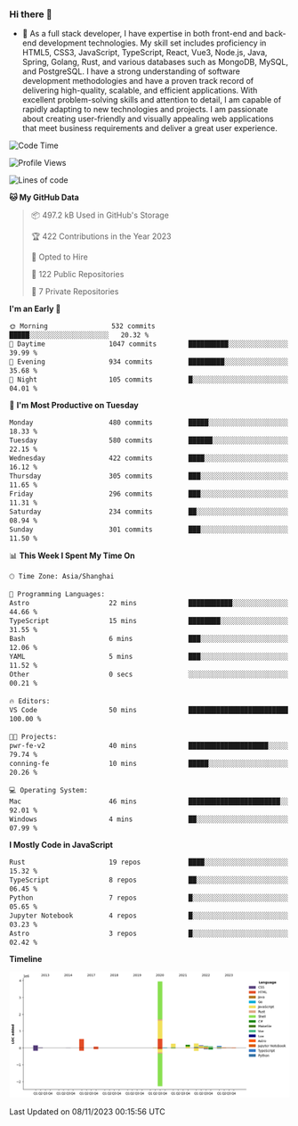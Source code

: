 ### Hi there 👋

- 🌱 As a full stack developer, I have expertise in both front-end and back-end development technologies. My skill set includes proficiency in HTML5, CSS3, JavaScript, TypeScript, React, Vue3, Node.js, Java, Spring, Golang, Rust, and various databases such as MongoDB, MySQL, and PostgreSQL. I have a strong understanding of software development methodologies and have a proven track record of delivering high-quality, scalable, and efficient applications. With excellent problem-solving skills and attention to detail, I am capable of rapidly adapting to new technologies and projects. I am passionate about creating user-friendly and visually appealing web applications that meet business requirements and deliver a great user experience.

<!--START_SECTION:waka-->
![Code Time](http://img.shields.io/badge/Code%20Time-1%2C157%20hrs%2036%20mins-blue)

![Profile Views](http://img.shields.io/badge/Profile%20Views-0-blue)

![Lines of code](https://img.shields.io/badge/From%20Hello%20World%20I%27ve%20Written-6.0%20million%20lines%20of%20code-blue)

**🐱 My GitHub Data** 

> 📦 497.2 kB Used in GitHub's Storage 
 > 
> 🏆 422 Contributions in the Year 2023
 > 
> 💼 Opted to Hire
 > 
> 📜 122 Public Repositories 
 > 
> 🔑 7 Private Repositories 
 > 
**I'm an Early 🐤** 

```text
🌞 Morning                532 commits         █████░░░░░░░░░░░░░░░░░░░░   20.32 % 
🌆 Daytime                1047 commits        ██████████░░░░░░░░░░░░░░░   39.99 % 
🌃 Evening                934 commits         █████████░░░░░░░░░░░░░░░░   35.68 % 
🌙 Night                  105 commits         █░░░░░░░░░░░░░░░░░░░░░░░░   04.01 % 
```
📅 **I'm Most Productive on Tuesday** 

```text
Monday                   480 commits         █████░░░░░░░░░░░░░░░░░░░░   18.33 % 
Tuesday                  580 commits         ██████░░░░░░░░░░░░░░░░░░░   22.15 % 
Wednesday                422 commits         ████░░░░░░░░░░░░░░░░░░░░░   16.12 % 
Thursday                 305 commits         ███░░░░░░░░░░░░░░░░░░░░░░   11.65 % 
Friday                   296 commits         ███░░░░░░░░░░░░░░░░░░░░░░   11.31 % 
Saturday                 234 commits         ██░░░░░░░░░░░░░░░░░░░░░░░   08.94 % 
Sunday                   301 commits         ███░░░░░░░░░░░░░░░░░░░░░░   11.50 % 
```


📊 **This Week I Spent My Time On** 

```text
🕑︎ Time Zone: Asia/Shanghai

💬 Programming Languages: 
Astro                    22 mins             ███████████░░░░░░░░░░░░░░   44.66 % 
TypeScript               15 mins             ████████░░░░░░░░░░░░░░░░░   31.55 % 
Bash                     6 mins              ███░░░░░░░░░░░░░░░░░░░░░░   12.06 % 
YAML                     5 mins              ███░░░░░░░░░░░░░░░░░░░░░░   11.52 % 
Other                    0 secs              ░░░░░░░░░░░░░░░░░░░░░░░░░   00.21 % 

🔥 Editors: 
VS Code                  50 mins             █████████████████████████   100.00 % 

🐱‍💻 Projects: 
pwr-fe-v2                40 mins             ████████████████████░░░░░   79.74 % 
conning-fe               10 mins             █████░░░░░░░░░░░░░░░░░░░░   20.26 % 

💻 Operating System: 
Mac                      46 mins             ███████████████████████░░   92.01 % 
Windows                  4 mins              ██░░░░░░░░░░░░░░░░░░░░░░░   07.99 % 
```

**I Mostly Code in JavaScript** 

```text
Rust                     19 repos            ████░░░░░░░░░░░░░░░░░░░░░   15.32 % 
TypeScript               8 repos             ██░░░░░░░░░░░░░░░░░░░░░░░   06.45 % 
Python                   7 repos             █░░░░░░░░░░░░░░░░░░░░░░░░   05.65 % 
Jupyter Notebook         4 repos             █░░░░░░░░░░░░░░░░░░░░░░░░   03.23 % 
Astro                    3 repos             █░░░░░░░░░░░░░░░░░░░░░░░░   02.42 % 
```



**Timeline**

![Lines of Code chart](https://raw.githubusercontent.com/elton/elton/main/assets/bar_graph.png)


 Last Updated on 08/11/2023 00:15:56 UTC
<!--END_SECTION:waka-->

<!--
**elton/elton** is a ✨ _special_ ✨ repository because its `README.md` (this file) appears on your GitHub profile.

Here are some ideas to get you started:

- 🔭 I’m currently working on ...
- 🌱 I’m currently learning ...
- 👯 I’m looking to collaborate on ...
- 🤔 I’m looking for help with ...
- 💬 Ask me about ...
- 📫 How to reach me: ...
- 😄 Pronouns: ...
- ⚡ Fun fact: ...
-->
